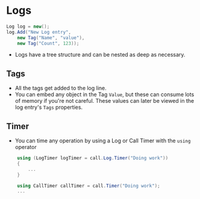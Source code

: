 # Logs

```csharp
Log log = new();
log.Add("New Log entry",
	new Tag("Name", "value"),
	new Tag("Count", 123));
```
* Logs have a tree structure and can be nested as deep as necessary.

## Tags
* All the tags get added to the log line.
* You can embed any object in the Tag `Value`, but these can consume lots of memory if you're not careful. These values can later be viewed in the log entry's `Tags` properties.

## Timer
* You can time any operation by using a Log or Call Timer with the `using` operator
```csharp
	using (LogTimer logTimer = call.Log.Timer("Doing work"))
	{
		...
	}

	using CallTimer callTimer = call.Timer("Doing work");
	...
```
